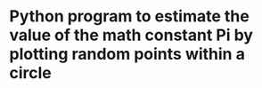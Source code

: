 # Python program to estimate the value of the math constant Pi by plotting random points within a circle #
